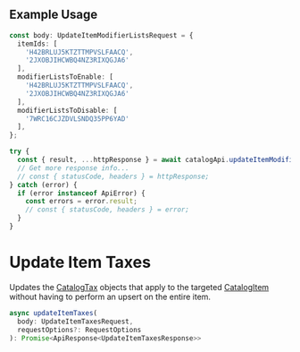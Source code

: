 ## Example Usage

```ts
const body: UpdateItemModifierListsRequest = {
  itemIds: [
    'H42BRLUJ5KTZTTMPVSLFAACQ',
    '2JXOBJIHCWBQ4NZ3RIXQGJA6'
  ],
  modifierListsToEnable: [
    'H42BRLUJ5KTZTTMPVSLFAACQ',
    '2JXOBJIHCWBQ4NZ3RIXQGJA6'
  ],
  modifierListsToDisable: [
    '7WRC16CJZDVLSNDQ35PP6YAD'
  ],
};

try {
  const { result, ...httpResponse } = await catalogApi.updateItemModifierLists(body);
  // Get more response info...
  // const { statusCode, headers } = httpResponse;
} catch (error) {
  if (error instanceof ApiError) {
    const errors = error.result;
    // const { statusCode, headers } = error;
  }
}
```

# Update Item Taxes

Updates the [CatalogTax](../../doc/models/catalog-tax.md) objects that apply to the
targeted [CatalogItem](../../doc/models/catalog-item.md) without having to perform an
upsert on the entire item.

```ts
async updateItemTaxes(
  body: UpdateItemTaxesRequest,
  requestOptions?: RequestOptions
): Promise<ApiResponse<UpdateItemTaxesResponse>>
```
